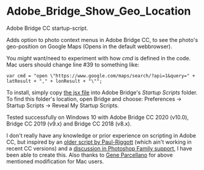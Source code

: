 # Adobe_Bridge_Show_Geo_Location

Adobe Bridge CC startup-script.

Adds option to photo context menus in Adobe Bridge CC, to see the photo's geo-position on Google Maps (Opens in the default webbrowser).

You _might_ want/need to experiment with how _cmd_ is defined in the code. Mac users should change line #39 to something like:

`var cmd = "open \"https://www.google.com/maps/search/?api=1&query=" + latResult + "," + lonResult + "\"";`

To install, simply copy [the jsx file](https://github.com/StigNygaard/Adobe_Bridge_Show_Geo_Location/raw/master/ShowOnGoogleMaps.jsx) into Adobe Bridge's _Startup Scripts_ folder. To find this folder's location, open Bridge and choose: Preferences -> Startup Scripts -> Reveal My Startup Scripts.

Tested successfully on Windows 10 with Adobe Bridge CC 2020 (v10.0), Bridge CC 2019 (v9.x) and Bridge CC 2018 (v8.x).

I don't really have any knowledge or prior experience on scripting in Adobe CC, but inspired by an [older script by Paul-Riggott](https://github.com/Paul-Riggott/PS-Scripts/blob/master/Map%20from%20Geotag.jsx) (which ain't working in recent CC versions) and a [discussion in Photoshop Family support](https://feedback.photoshop.com/photoshop_family/topics/_mapping_the_photo_in_bridge), I have been able to create this. Also thanks to [Gene Parcellano](https://github.com/geneparcellano) for above mentioned modification for Mac users.

